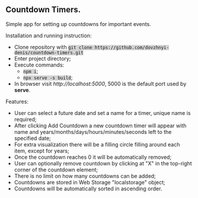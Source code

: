 <h2>Countdown Timers.</h2>
<p>Simple app for setting up countdowns for important events.</p>

Installation and running instruction:
<ul>
  <li>Clone repository with <code style="background:lightgrey">git clone https://github.com/dovzhnyi-denis/countdown-timers.git</code></li>
  <li>Enter project directory;</li>
  <li>Execute commands:
  <ul>  
    <li><code style="background:lightgrey">npm i</code>;</li>
    <li><code style="background:lightgrey">npx serve -s build</code>;</li>
  </ul>
  <li>In browser visit <i>http://localhost:5000</i>, 5000 is the default port used by <b>serve</b>.</li>
</ul>

Features:
<ul>
  <li>User can select a future date and set a name for a timer, unique name is required;</li>
  <li>After clicking Add Countdown a new countdown timer will appear with name and years/months/days/hours/minutes/seconds left to the specified date;</li>
  <li>For extra visualization there will be a filling circle filling around each item, except for years;</li>
  <li>Once the countdown reaches 0 it will be automatically removed;</li>
  <li>User can optionally remove countdown by clicking at "X" in the top-right corner of the countdown element;</li>
  <li>There is no limit on how many countdowns can be added;</li>
  <li>Countdowns are stored in Web Storage "localstorage" object;</li>
  <li>Countdowns will be automatically sorted in ascending order.</li>
</ul>
